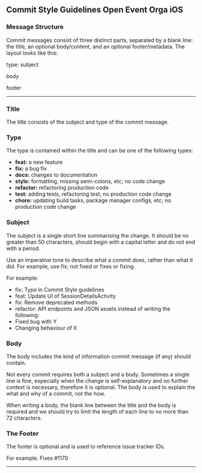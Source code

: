 ## Commit Style Guidelines Open Event Orga iOS

### Message Structure
Commit messages consist of three distinct parts, separated by a blank line: the title, an optional body/content, and an optional footer/metadata. The layout looks like this:

type: subject

body

footer

***

### Title
The title consists of the subject and type of the commit message. 

### Type
The type is contained within the title and can be one of the following types:

* **feat:** a new feature
* **fix:** a bug fix
* **docs:** changes to documentation
* **style:** formatting, missing semi-colons, etc; no code change
* **refactor:** refactoring production code
* **test:** adding tests, refactoring test; no production code change
* **chore:** updating build tasks, package manager configs, etc; no production code change

### Subject
The subject is a single short line summarising the change. It should be no greater than 50 characters, should begin with a capital letter and do not end with a period.

Use an imperative tone to describe what a commit does, rather than what it did. For example, use fix; not fixed or fixes or fixing.

For example: 
- fix: Typo in Commit Style guidelines 
- feat: Update UI of SessionDetailsActivity
- fix: Remove deprecated methods
- refactor: API endpoints and JSON assets
instead of writing the following: 
- Fixed bug with Y
- Changing behaviour of X

### Body
The body includes the kind of information commit message (if any) should contain. 

Not every commit requires both a subject and a body. Sometimes a single line is fine, especially when the change is self-explanatory and no further context is necessary, therefore it is optional. The body is used to explain the what and why of a commit, not the how.

When writing a body, the blank line between the title and the body is required and we should try to limit the length of each line to no more than 72 characters.

### The Footer
The footer is optional and is used to reference issue tracker IDs.

For example:
Fixes #1170

***
